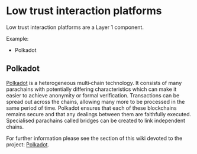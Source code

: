 # Low trust interaction platforms

Low trust interaction platforms are a Layer 1 component.

Example:
* Polkadot

## Polkadot
[Polkadot](Polkadot.md) is a heterogeneous multi‑chain technology. It consists of many parachains with potentially differing characteristics which can make it easier to achieve anonymity or formal verification. Transactions can be spread out across the chains, allowing many more to be processed in the same period of time. Polkadot ensures that each of these blockchains remains secure and that any dealings between them are faithfully executed. Specialised parachains called bridges can be created to link independent chains.

For further information please see the section of this wiki devoted to the project: [Polkadot](Polkadot.md).
